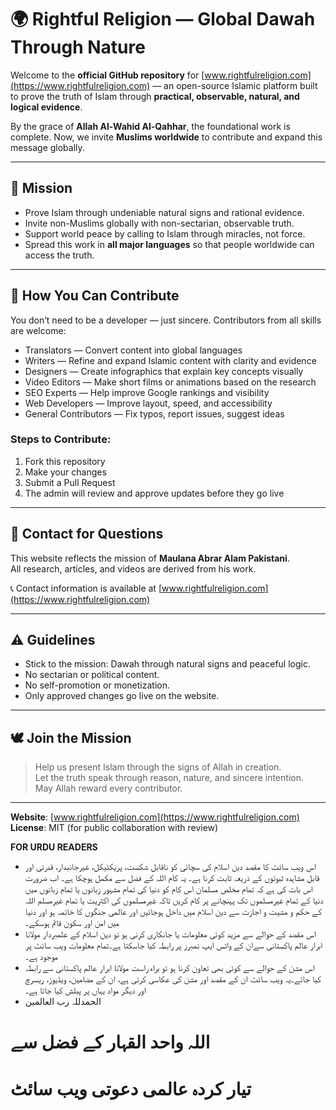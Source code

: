 # 🌍 Rightful Religion — Global Dawah Through Nature

Welcome to the **official GitHub repository** for [www.rightfulreligion.com](https://www.rightfulreligion.com) — an open-source Islamic platform built to prove the truth of Islam through **practical, observable, natural, and logical evidence**.

By the grace of **Allah Al-Wahid Al-Qahhar**, the foundational work is complete. Now, we invite **Muslims worldwide** to contribute and expand this message globally.

---

## 🧭 Mission

- Prove Islam through undeniable natural signs and rational evidence.
- Invite non-Muslims globally with non-sectarian, observable truth.
- Support world peace by calling to Islam through miracles, not force.
- Spread this work in **all major languages** so that people worldwide can access the truth.

---

## 🤝 How You Can Contribute

You don’t need to be a developer — just sincere. Contributors from all skills are welcome:

- Translators — Convert content into global languages
- Writers — Refine and expand Islamic content with clarity and evidence
- Designers — Create infographics that explain key concepts visually
- Video Editors — Make short films or animations based on the research
- SEO Experts — Help improve Google rankings and visibility
- Web Developers — Improve layout, speed, and accessibility
- General Contributors — Fix typos, report issues, suggest ideas

### Steps to Contribute:
1. Fork this repository
2. Make your changes
3. Submit a Pull Request
4. The admin will review and approve updates before they go live

---

## 📩 Contact for Questions

This website reflects the mission of **Maulana Abrar Alam Pakistani**.  
All research, articles, and videos are derived from his work.

📞 Contact information is available at [www.rightfulreligion.com](https://www.rightfulreligion.com)

---

## ⚠️ Guidelines

- Stick to the mission: Dawah through natural signs and peaceful logic.
- No sectarian or political content.
- No self-promotion or monetization.
- Only approved changes go live on the website.

---

## 🕊️ Join the Mission

> Help us present Islam through the signs of Allah in creation.  
> Let the truth speak through reason, nature, and sincere intention.  
> May Allah reward every contributor.

---

**Website**: [www.rightfulreligion.com](https://www.rightfulreligion.com)  
**License**: MIT (for public collaboration with review)

**FOR URDU READERS**

- اس ویب سائٹ کا مقصد دین اسلام کی سچائی کو ناقابل شکست، پریکٹیکل، غیرجانبدار، قدرتی اور قابل مشاہدہ ثبوتوں کے ذریعہ ثابت کرنا ہے۔ یہ کام اللہ کے فضل سے مکمل ہوچکا ہے۔ اب ضرورت اس بات کی ہے کہ تمام مخلص مسلمان اس کام کو دنیا کی تمام مشہور زبانوں یا تمام زبانوں میں دنیا کے تمام غیرمسلموں تک پہنچانے پر کام کریں تاکہ غیرمسلموں کی اکثریت یا تمام غیرمسلم  اللہ کے حکم و مشیت و اجازت سے دین اسلام میں داخل ہوجائیں اور عالمی جنگوں کا خاتمہ ہو اور دنیا میں امن اور سکون قائم ہوسکے۔ 
- اس مقصد کے حوالے سے مزید کوئی معلومات یا جانکاری کرنی ہو تو دین اسلام کے علمبردار مولانا ابرار عالم پاکستانی سےان کے واٹس ایپ نمبرز پر رابطہ کیا جاسکتا ہے۔تمام معلومات ویب سائٹ پر موجود ہے۔
- اس مشن کے حوالے سے کوئی بھی تعاون کرنا ہو تو براہ راست مولانا ابرار عالم پاکستانی سے رابطہ کیا جائے۔یہ ویب سائٹ ان کے مقصد اور مشن کی عکاسی کرتی ہے، ان کے مضامین، ویڈیوز، ریسرچ اور دیگر مواد یہاں پر پبلش کیا جاتا ہے۔
- الحمدللہ رب العالمین
# اللہ واحد القہار کے فضل سے
# تیار کردہ عالمی دعوتی ویب سائٹ
